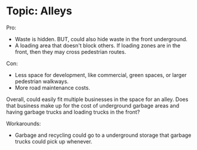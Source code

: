 # Topic: Alleys

Pro:
- Waste is hidden. BUT, could also hide waste in the front underground.
- A loading area that doesn't block others. If loading zones are in the front, then they may cross pedestrian routes.

Con:
- Less space for development, like commercial, green spaces, or larger pedestrian walkways.
- More road maintenance costs.

Overall, could easily fit multiple businesses in the space for an alley. Does that business make up for the cost of underground garbage areas and having garbage trucks and loading trucks in the front?

Workarounds:
- Garbage and recycling could go to a underground storage that garbage trucks could pick up whenever.
